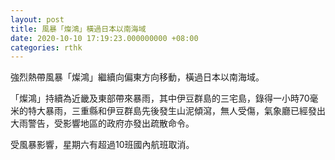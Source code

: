 ```yaml
---
layout: post
title: 風暴「燦鴻」橫過日本以南海域
date: 2020-10-10 17:19:23.000000000 +08:00
categories: rthk
---
```


強烈熱帶風暴「燦鴻」繼續向偏東方向移動，橫過日本以南海域。

「燦鴻」持續為近畿及東部帶來暴雨，其中伊豆群島的三宅島，錄得一小時70毫米的特大暴雨，三重縣和伊豆群島先後發生山泥傾瀉，無人受傷，氣象廳已經發出大雨警告，受影響地區的政府亦發出疏散命令。

受風暴影響，星期六有超過10班國內航班取消。

